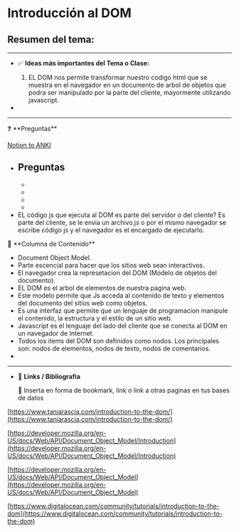 # Introducción al DOM

## **Resumen del tema:**

---

- ✅ **Ideas más importantes del Tema o Clase:**
    1.  EL DOM nos permite transformar nuestro codigo html que se muestra en el navegador en un documento de arbol de objetos que podra ser manipulado por la parte del cliente, mayormente utilizando javascript.
    
- 

---

<aside>
❓ **Preguntas**

</aside>

[Notion to ANKI](https://www.notion.so/Notion-to-ANKI-6edd3f392e614fb0a5e7e85f6f929e92)

- **Preguntas**
    - 
    - 
    - 
    - 
    - 
- EL código js que ejecuta al DOM es parte del servidor o del cliente? Es parte del cliente, se le envia un archivo.js o por el mismo navegador se escribe código js y el navegador es el encargado de ejecutarlo.

<aside>
📝 **Columna de Contenido**

</aside>

- Document Object Model.
- Parte escencial para hacer que los sitios web sean interactivos.
- El navegador crea la represetacion del DOM (Modelo de objetos del documento).
- EL DOM es el arbol de elementos de nuestra pagina web.
- Este modelo permite que Js acceda al contenido de texto y elementos del documento del sitios web como objetos.
- Es una interfaz que permite que un lenguaje de programacion manipule el contenido, la estructura y el estilo de un sitio web.
- Javascript es el lenguaje del lado del cliente que se conecta al DOM en un navegador de Internet.
- Todos los items del DOM son definidos como nodos. Los principales son: nodos de elementos, nodos de texto, nodos de comentarios.
- 

---

- 🔗 **Links /  Bibliografia**
    
    <aside>
    🔗 Inserta en forma de bookmark, link o link a otras paginas en tus bases de datos
    
    </aside>
    

[https://www.taniarascia.com/introduction-to-the-dom/](https://www.taniarascia.com/introduction-to-the-dom/)

[https://developer.mozilla.org/en-US/docs/Web/API/Document_Object_Model/Introduction](https://developer.mozilla.org/en-US/docs/Web/API/Document_Object_Model/Introduction)

[https://developer.mozilla.org/en-US/docs/Web/API/Document_Object_Model](https://developer.mozilla.org/en-US/docs/Web/API/Document_Object_Model)

[https://www.digitalocean.com/community/tutorials/introduction-to-the-dom](https://www.digitalocean.com/community/tutorials/introduction-to-the-dom)